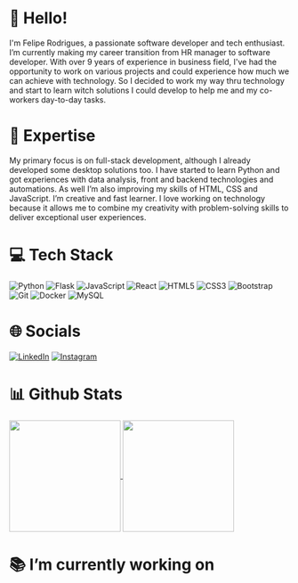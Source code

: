 # 👋 Hello!
I'm Felipe Rodrigues, a passionate software developer and tech enthusiast. I’m currently making my career transition from HR manager to software developer. 
With over 9 years of experience in business field, I've had the opportunity to work on various projects and could experience how much we can achieve with technology. So I decided to work my way thru technology and start to learn witch solutions I could develop to help me and my co-workers day-to-day tasks.


# 🚀 Expertise
My primary focus is on full-stack development, although I already developed some desktop solutions too. I have started to learn Python and got experiences with data analysis, front and backend technologies and automations. As well I’m also improving my skills of HTML, CSS and JavaScript. 
I’m creative and fast learner. I love working on technology because it allows me to combine my creativity with problem-solving skills to deliver exceptional user experiences.


# 💻 Tech Stack
![Python](https://img.shields.io/badge/python-3670A0?style=for-the-badge&logo=python&logoColor=ffdd54) 
![Flask](https://img.shields.io/badge/flask-%23000.svg?style=for-the-badge&logo=flask&logoColor=white) 
![JavaScript](https://img.shields.io/badge/javascript-%23323330.svg?style=for-the-badge&logo=javascript&logoColor=%23F7DF1E)
![React](https://img.shields.io/badge/react-%2320232a.svg?style=for-the-badge&logo=react&logoColor=%2361DAFB)
![HTML5](https://img.shields.io/badge/html5-%23E34F26.svg?style=for-the-badge&logo=html5&logoColor=white) 
![CSS3](https://img.shields.io/badge/css3-%231572B6.svg?style=for-the-badge&logo=css3&logoColor=white)
![Bootstrap](https://img.shields.io/badge/bootstrap-%238511FA.svg?style=for-the-badge&logo=bootstrap&logoColor=white)
![Git](https://img.shields.io/badge/git-%23F05033.svg?style=for-the-badge&logo=git&logoColor=white)
![Docker](https://img.shields.io/badge/docker-%230db7ed.svg?style=for-the-badge&logo=docker&logoColor=white)
![MySQL](https://img.shields.io/badge/mysql-%2300f.svg?style=for-the-badge&logo=mysql&logoColor=white) 




# 🌐 Socials
[![LinkedIn](https://img.shields.io/badge/linkedin-%230077B5.svg?style=for-the-badge&logo=linkedin&logoColor=white)](https://www.linkedin.com/in/feliperodrigues09/) [![Instagram](https://img.shields.io/badge/Instagram-%23E4405F.svg?style=for-the-badge&logo=Instagram&logoColor=white)](https://instagram.com/felipern09)



# 📊 Github Stats

<a href="https://github-readme-stats.vercel.app/api?username=felipern09&show_icons=true&theme=dark&rank_icon=github">
  <img height=200 align="center" src="https://github-readme-stats.vercel.app/api?username=felipern09&show_icons=true&theme=dark&rank_icon=github" />
</a>
<a href="https://github-readme-stats.vercel.app/api/top-langs/?username=felipern09&theme=dark&langs_count=8&layout=compact">
  <img height=200 align="center" src="https://github-readme-stats.vercel.app/api/top-langs/?username=felipern09&theme=dark&langs_count=8&layout=compact" />
</a>

# 📚 I’m currently working on

